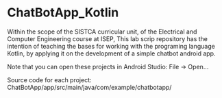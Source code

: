 # ChatBotApp_Kotlin

Within the scope of the SISTCA curricular unit, of the Electrical and Computer Engineering course at ISEP,
This lab scrip repository has the intention of teaching the bases for working with the programing language Kotlin, by applying it on the development of a simple chatbot android app.

Note that you can open these projects in Android Studio: File -> Open...  

Source code for each project: ChatBotApp/app/src/main/java/com/example/chatbotapp/
